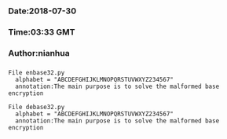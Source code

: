 ###
###    Date:2018-07-30
###   Time:03:33 GMT
###  Author:nianhua
###

````
File enbase32.py
  alphabet = "ABCDEFGHIJKLMNOPQRSTUVWXYZ234567"
  annotation:The main purpose is to solve the malformed base encryption

File debase32.py
  alphabet = "ABCDEFGHIJKLMNOPQRSTUVWXYZ234567"
  annotation:The main purpose is to solve the malformed base encryption

````




